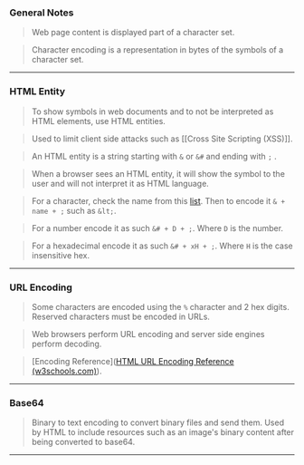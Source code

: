 
### General Notes

> Web page content is displayed part of a character set.

> Character encoding is a representation in bytes of the symbols of a character set.

---

### HTML Entity

> To show symbols in web documents and to not be interpreted as HTML elements, use HTML entities.

> Used to limit client side attacks such as [[Cross Site Scripting (XSS)]].

> An HTML entity is a string starting with `&` or `&#` and ending with `;` .

> When a browser sees an HTML entity, it will show the symbol to the user and will not interpret it as HTML language.

> For a character, check the name from this [list](https://html.spec.whatwg.org/multipage/named-characters.html#named-character-references).
> Then to encode it `& + name + ;` such as `&lt;`.

> For a number encode it as such `&# + D + ;`. Where `D` is the number.

> For a hexadecimal encode it as such `&# + xH + ;`. Where `H` is the case insensitive hex.

---

### URL Encoding

> Some characters are encoded using the `%` character and 2 hex digits.
> Reserved characters must be encoded in URLs.

> Web browsers perform URL encoding and server side engines perform decoding.

> [Encoding Reference]([HTML URL Encoding Reference (w3schools.com)](https://www.w3schools.com/tags/ref_urlencode.asp)).

---

### Base64

> Binary to text encoding to convert binary files and send them.
> Used by HTML to include resources such as an image's binary content after being converted to base64.

---
